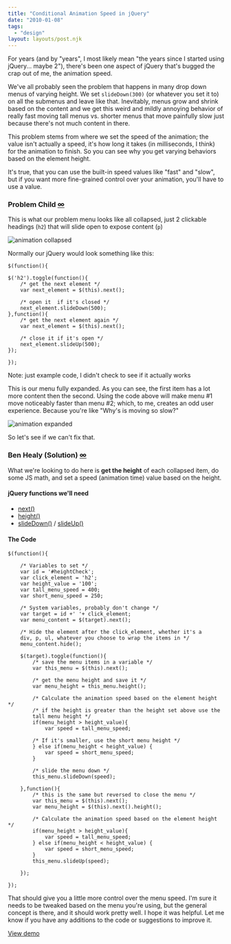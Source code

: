 ```yaml
---
title: "Conditional Animation Speed in jQuery"
date: "2010-01-08"
tags:
  - "design"
layout: layouts/post.njk
---
```



For years (and by "years", I most likely mean "the years since I started using jQuery... maybe 2"), there's been one aspect of jQuery that's bugged the crap out of me, the animation speed.

We've all probably seen the problem that happens in many drop down menus of varying height. We set `slideDown(300)` (or whatever you set it to) on all the submenus and leave like that. Inevitably, menus grow and shrink based on the content and we get this weird and mildly annoying behavior of really fast moving tall menus vs. shorter menus that move painfully slow just because there's not much content in there.

This problem stems from where we set the speed of the animation; the value isn't actually a speed, it's how long it takes (in milliseconds, I think) for the animation to finish. So you can see why you get varying behaviors based on the element height.

It's true, that you can use the built-in speed values like "fast" and "slow", but if you want more fine-grained control over your animation, you'll have to use a value.

### Problem Child [∞](http://us.imdb.com/title/tt0100419/)

This is what our problem menu looks like all collapsed, just 2 clickable headings (`h2`) that will slide open to expose content (`p`)

![animation collapsed](images/animation_collapsed.png)

Normally our jQuery would look something like this:

```
$(function(){

$('h2').toggle(function(){
    /* get the next element */
    var next_element = $(this).next();

    /* open it  if it's closed */
    next_element.slideDown(500);
},function(){
    /* get the next element again */
    var next_element = $(this).next();

    /* close it if it's open */
    next_element.slideUp(500);
});

});
```

Note: just example code, I didn't check to see if it actually works

This is our menu fully expanded. As you can see, the first item has a lot more content then the second. Using the code above will make menu #1 move noticeably faster than menu #2; which, to me, creates an odd user experience. Because you're like "Why's is moving so slow?"

![animation expanded](images/animation_expanded.png)

So let's see if we can't fix that.

### Ben Healy (Solution) [∞](http://us.imdb.com/name/nm0000615/)

What we're looking to do here is **get the height** of each collapsed item, do some JS math, and set a speed (animation time) value based on the height.

#### jQuery functions we'll need

- [next()](http://docs.jquery.com/Traversing/next)
- [height()](http://docs.jquery.com/CSS/height)
- [slideDown()](http://docs.jquery.com/Effects/slideUp) / [slideUp()](http://docs.jquery.com/Effects/slideDown)

#### The Code

```
$(function(){

	/* Variables to set */
	var id = '#heightCheck';
	var click_element = 'h2';
	var height_value = '100';
	var tall_menu_speed = 400;
	var short_menu_speed = 250;

	/* System variables, probably don't change */
	var target = id +' '+ click_element;
	var menu_content = $(target).next();

	/* Hide the element after the click_element, whether it's a
	div, p, ul, whatever you choose to wrap the items in */
	menu_content.hide();

	$(target).toggle(function(){
		/* save the menu items in a variable */
		var this_menu = $(this).next();

		/* get the menu height and save it */
		var menu_height = this_menu.height();

		/* Calculate the animation speed based on the element height */
		/* if the height is greater than the height set above use the
		tall menu height */
		if(menu_height > height_value){
			var speed = tall_menu_speed;

		/* If it's smaller, use the short menu height */
		} else if(menu_height < height_value) {
			var speed = short_menu_speed;
		}

		/* slide the menu down */
		this_menu.slideDown(speed);

	},function(){
		/* this is the same but reversed to close the menu */
		var this_menu = $(this).next();
		var menu_height = $(this).next().height();

		/* Calculate the animation speed based on the element height */
		if(menu_height > height_value){
			var speed = tall_menu_speed;
		} else if(menu_height < height_value) {
			var speed = short_menu_speed;
		}
		this_menu.slideUp(speed);

	});

});
```

That should give you a little more control over the menu speed. I'm sure it needs to be tweaked based on the menu you're using, but the general concept is there, and it should work pretty well. I hope it was helpful. Let me know if you have any additions to the code or suggestions to improve it.

[View demo](/lab/animation_speed/)
